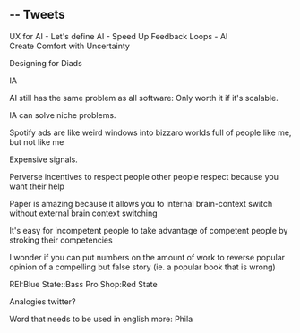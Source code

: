 --
Tweets
--

UX for AI -
Let's define AI - 
Speed Up Feedback Loops - AI  
Create Comfort with Uncertainty 


Designing for Diads

IA 

AI still has the same problem as all software: Only worth it if it's scalable. 

IA can solve niche problems.

Spotify ads are like weird windows into bizzaro worlds full of people like me, but not like me

Expensive signals.

Perverse incentives to respect people other people respect because you want their help

Paper is amazing because it allows you to internal brain-context switch without external brain context switching

It's easy for incompetent people to take advantage of competent people by stroking their competencies

I wonder if you can put numbers on the amount of work to reverse popular opinion of a compelling but false story (ie. a popular book that is wrong)

REI:Blue State::Bass Pro Shop:Red State

Analogies twitter? 

Word that needs to be used in english more: Phila